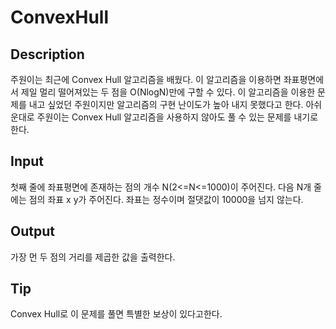 # ConvexHull

## Description

주원이는 최근에 Convex Hull 알고리즘을 배웠다. 이 알고리즘을 이용하면 좌표평면에서 제일 멀리 떨어져있는 두 점을 O(NlogN)만에 구할 수 있다. 이 알고리즘을 이용한 문제를 내고 싶었던 주원이지만 알고리즘의 구현 난이도가 높아 내지 못했다고 한다. 아쉬운대로 주원이는 Convex Hull 알고리즘을 사용하지 않아도 풀 수 있는 문제를 내기로 한다.

## Input

첫째 줄에 좌표평면에 존재하는 점의 개수 N(2<=N<=1000)이 주어진다. 다음 N개 줄에는 점의 좌표 x y가 주어진다. 좌표는 정수이며 절댓값이 10000을 넘지 않는다.

## Output

가장 먼 두 점의 거리를 제곱한 값을 출력한다.

## Tip

Convex Hull로 이 문제를 풀면 특별한 보상이 있다고한다.